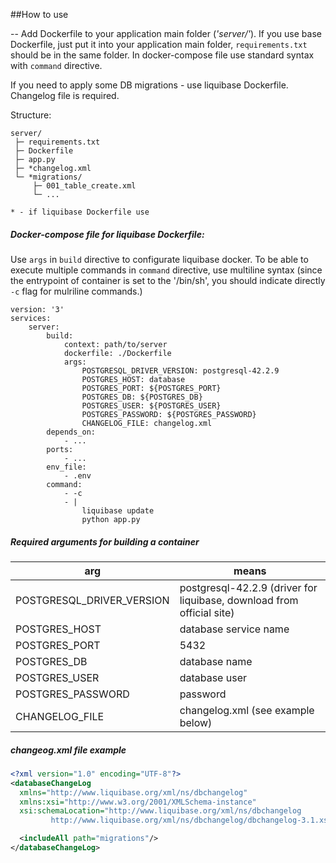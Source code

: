 ##How to use

--
Add Dockerfile to your application main folder (_'server/'_).
If you use base Dockerfile, just put it into your application main folder, ``requirements.txt`` should be in the same folder.
In docker-compose file use standard syntax with ``command`` directive. 

If you need to apply some DB migrations - use liquibase Dockerfile.
Changelog file is required.

Structure:
```
server/
 ├─ requirements.txt
 ├─ Dockerfile
 ├─ app.py
 ├─ *changelog.xml
 └─ *migrations/
     ├─ 001_table_create.xml
     └─ ...

* - if liquibase Dockerfile use
```

##### Docker-compose file for liquibase Dockerfile:

Use ``args`` in ``build`` directive to configurate liquibase docker.
To be able to execute multiple commands in ``command`` directive, use multiline syntax (since the entrypoint of container is set to the '/bin/sh', you should indicate directly ``-c`` flag for mulriline commands.)

```docker-compose
version: '3'
services:
    server:
        build:
            context: path/to/server
            dockerfile: ./Dockerfile
            args:
                POSTGRESQL_DRIVER_VERSION: postgresql-42.2.9
                POSTGRES_HOST: database
                POSTGRES_PORT: ${POSTGRES_PORT}
                POSTGRES_DB: ${POSTGRES_DB}
                POSTGRES_USER: ${POSTGRES_USER}
                POSTGRES_PASSWORD: ${POSTGRES_PASSWORD}
                CHANGELOG_FILE: changelog.xml
        depends_on:
            - ...
        ports:
            - ...
        env_file:
            - .env
        command:
            - -c
            - |
                liquibase update
                python app.py

```

##### Required arguments for building a container

arg | means
----|-------
POSTGRESQL_DRIVER_VERSION | postgresql-42.2.9 (driver for liquibase, download from official site)
POSTGRES_HOST| database service name 
POSTGRES_PORT| 5432
POSTGRES_DB| database name
POSTGRES_USER| database user
POSTGRES_PASSWORD| password
CHANGELOG_FILE| changelog.xml (see example below)


##### changeog.xml file example

```xml
<?xml version="1.0" encoding="UTF-8"?>
<databaseChangeLog
  xmlns="http://www.liquibase.org/xml/ns/dbchangelog"
  xmlns:xsi="http://www.w3.org/2001/XMLSchema-instance"
  xsi:schemaLocation="http://www.liquibase.org/xml/ns/dbchangelog
         http://www.liquibase.org/xml/ns/dbchangelog/dbchangelog-3.1.xsd">

  <includeAll path="migrations"/> 
</databaseChangeLog>
```